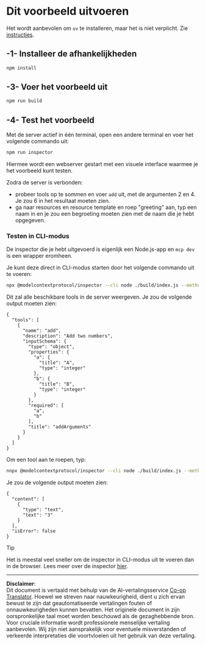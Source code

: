 <!--
CO_OP_TRANSLATOR_METADATA:
{
  "original_hash": "6ebbb78b04c9b1f6c2367c713524fc95",
  "translation_date": "2025-09-03T16:11:51+00:00",
  "source_file": "03-GettingStarted/01-first-server/solution/typescript/README.md",
  "language_code": "nl"
}
-->
# Dit voorbeeld uitvoeren

Het wordt aanbevolen om `uv` te installeren, maar het is niet verplicht. Zie [instructies](https://docs.astral.sh/uv/#highlights).

## -1- Installeer de afhankelijkheden

```bash
npm install
```

## -3- Voer het voorbeeld uit

```bash
npm run build
```

## -4- Test het voorbeeld

Met de server actief in één terminal, open een andere terminal en voer het volgende commando uit:

```bash
npm run inspector
```

Hiermee wordt een webserver gestart met een visuele interface waarmee je het voorbeeld kunt testen.

Zodra de server is verbonden:

- probeer tools op te sommen en voer `add` uit, met de argumenten 2 en 4. Je zou 6 in het resultaat moeten zien.
- ga naar resources en resource template en roep "greeting" aan, typ een naam in en je zou een begroeting moeten zien met de naam die je hebt opgegeven.

### Testen in CLI-modus

De inspector die je hebt uitgevoerd is eigenlijk een Node.js-app en `mcp dev` is een wrapper eromheen.

Je kunt deze direct in CLI-modus starten door het volgende commando uit te voeren:

```bash
npx @modelcontextprotocol/inspector --cli node ./build/index.js --method tools/list
```

Dit zal alle beschikbare tools in de server weergeven. Je zou de volgende output moeten zien:

```text
{
  "tools": [
    {
      "name": "add",
      "description": "Add two numbers",
      "inputSchema": {
        "type": "object",
        "properties": {
          "a": {
            "title": "A",
            "type": "integer"
          },
          "b": {
            "title": "B",
            "type": "integer"
          }
        },
        "required": [
          "a",
          "b"
        ],
        "title": "addArguments"
      }
    }
  ]
}
```

Om een tool aan te roepen, typ:

```bash
nnpx @modelcontextprotocol/inspector --cli node ./build/index.js --method tools/call --tool-name add --tool-arg a=1 --tool-arg b=2
```

Je zou de volgende output moeten zien:

```text
{
  "content": [
    {
      "type": "text",
      "text": "3"
    }
  ],
  "isError": false
}
```

> [!TIP]
> Het is meestal veel sneller om de inspector in CLI-modus uit te voeren dan in de browser.
> Lees meer over de inspector [hier](https://github.com/modelcontextprotocol/inspector).

---

**Disclaimer**:  
Dit document is vertaald met behulp van de AI-vertalingsservice [Co-op Translator](https://github.com/Azure/co-op-translator). Hoewel we streven naar nauwkeurigheid, dient u zich ervan bewust te zijn dat geautomatiseerde vertalingen fouten of onnauwkeurigheden kunnen bevatten. Het originele document in zijn oorspronkelijke taal moet worden beschouwd als de gezaghebbende bron. Voor cruciale informatie wordt professionele menselijke vertaling aanbevolen. Wij zijn niet aansprakelijk voor eventuele misverstanden of verkeerde interpretaties die voortvloeien uit het gebruik van deze vertaling.